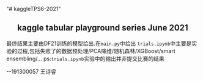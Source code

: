"# kaggleTPS6-2021" 
## <center>kaggle tabular playground series June 2021</center>
最终结果主要由DF21训练的模型给出.在`main.py`中给出
`trials.ipynb`中主要是实验的过程,包括失败了的数据预处理/PCA降维/随机森林/XGBoost/smart ensembling/...
ps:`trials.ipynb`实验中的输出并非提交比赛的结果

--191300057 王诗睿
